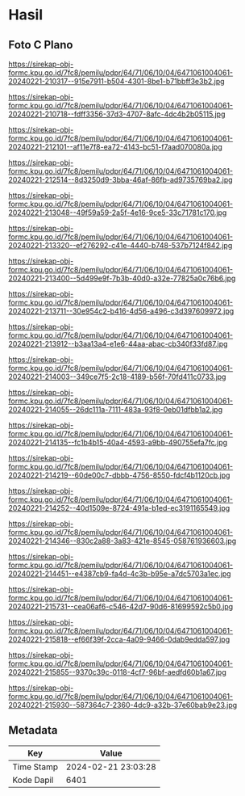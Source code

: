 # Hasil

## Foto C Plano

https://sirekap-obj-formc.kpu.go.id/7fc8/pemilu/pdpr/64/71/06/10/04/6471061004061-20240221-210317--915e7911-b504-4301-8be1-b71bbff3e3b2.jpg

https://sirekap-obj-formc.kpu.go.id/7fc8/pemilu/pdpr/64/71/06/10/04/6471061004061-20240221-210718--fdff3356-37d3-4707-8afc-4dc4b2b05115.jpg

https://sirekap-obj-formc.kpu.go.id/7fc8/pemilu/pdpr/64/71/06/10/04/6471061004061-20240221-212101--af11e7f8-ea72-4143-bc51-f7aad070080a.jpg

https://sirekap-obj-formc.kpu.go.id/7fc8/pemilu/pdpr/64/71/06/10/04/6471061004061-20240221-212514--8d3250d9-3bba-46af-86fb-ad9735769ba2.jpg

https://sirekap-obj-formc.kpu.go.id/7fc8/pemilu/pdpr/64/71/06/10/04/6471061004061-20240221-213048--49f59a59-2a5f-4e16-9ce5-33c71781c170.jpg

https://sirekap-obj-formc.kpu.go.id/7fc8/pemilu/pdpr/64/71/06/10/04/6471061004061-20240221-213320--ef276292-c41e-4440-b748-537b7124f842.jpg

https://sirekap-obj-formc.kpu.go.id/7fc8/pemilu/pdpr/64/71/06/10/04/6471061004061-20240221-213400--5d499e9f-7b3b-40d0-a32e-77825a0c76b6.jpg

https://sirekap-obj-formc.kpu.go.id/7fc8/pemilu/pdpr/64/71/06/10/04/6471061004061-20240221-213711--30e954c2-b416-4d56-a496-c3d397609972.jpg

https://sirekap-obj-formc.kpu.go.id/7fc8/pemilu/pdpr/64/71/06/10/04/6471061004061-20240221-213912--b3aa13a4-e1e6-44aa-abac-cb340f33fd87.jpg

https://sirekap-obj-formc.kpu.go.id/7fc8/pemilu/pdpr/64/71/06/10/04/6471061004061-20240221-214003--349ce7f5-2c18-4189-b56f-70fd411c0733.jpg

https://sirekap-obj-formc.kpu.go.id/7fc8/pemilu/pdpr/64/71/06/10/04/6471061004061-20240221-214055--26dc111a-7111-483a-93f8-0eb01dfbb1a2.jpg

https://sirekap-obj-formc.kpu.go.id/7fc8/pemilu/pdpr/64/71/06/10/04/6471061004061-20240221-214135--fc1b4b15-40a4-4593-a9bb-490755efa7fc.jpg

https://sirekap-obj-formc.kpu.go.id/7fc8/pemilu/pdpr/64/71/06/10/04/6471061004061-20240221-214219--60de00c7-dbbb-4756-8550-fdcf4b1120cb.jpg

https://sirekap-obj-formc.kpu.go.id/7fc8/pemilu/pdpr/64/71/06/10/04/6471061004061-20240221-214252--40d1509e-8724-491a-b1ed-ec3191165549.jpg

https://sirekap-obj-formc.kpu.go.id/7fc8/pemilu/pdpr/64/71/06/10/04/6471061004061-20240221-214346--830c2a88-3a83-421e-8545-058761936603.jpg

https://sirekap-obj-formc.kpu.go.id/7fc8/pemilu/pdpr/64/71/06/10/04/6471061004061-20240221-214451--e4387cb9-fa4d-4c3b-b95e-a7dc5703a1ec.jpg

https://sirekap-obj-formc.kpu.go.id/7fc8/pemilu/pdpr/64/71/06/10/04/6471061004061-20240221-215731--cea06af6-c546-42d7-90d6-81699592c5b0.jpg

https://sirekap-obj-formc.kpu.go.id/7fc8/pemilu/pdpr/64/71/06/10/04/6471061004061-20240221-215818--ef66f39f-2cca-4a09-9466-0dab9edda597.jpg

https://sirekap-obj-formc.kpu.go.id/7fc8/pemilu/pdpr/64/71/06/10/04/6471061004061-20240221-215855--9370c39c-0118-4cf7-96bf-aedfd60b1a67.jpg

https://sirekap-obj-formc.kpu.go.id/7fc8/pemilu/pdpr/64/71/06/10/04/6471061004061-20240221-215930--587364c7-2360-4dc9-a32b-37e60bab9e23.jpg


## Metadata

| Key        | Value               |
| ---------- | ------------------- |
| Time Stamp | 2024-02-21 23:03:28 |
| Kode Dapil | 6401                |



